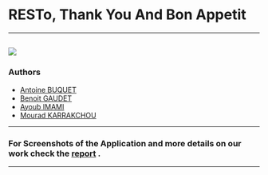# RESTo, Thank You And Bon Appetit
---
![](/front-end-resto/src/assets/resto-logo-vert.png)
---
### Authors
- [Antoine BUQUET](https://github.com/antoinebqt)
- [Benoit GAUDET](https://github.com/BenoitGAUDET38)
- [Ayoub IMAMI](https://github.com/AyoubIMAMI)
- [Mourad KARRAKCHOU](https://github.com/MouradKarrakchou)
---
### For Screenshots of the Application and more details on our work check the [report](/CI_Rapport_RESTo.pdf) .
---
